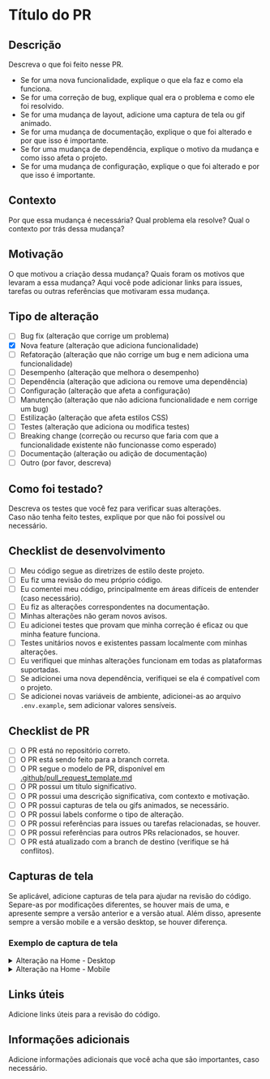 # Título do PR

## Descrição

Descreva o que foi feito nesse PR.  

- Se for uma nova funcionalidade, explique o que ela faz e como ela funciona.   
- Se for uma correção de bug, explique qual era o problema e como ele foi resolvido.  
- Se for uma mudança de layout, adicione uma captura de tela ou gif animado.  
- Se for uma mudança de documentação, explique o que foi alterado e por que isso é importante.  
- Se for uma mudança de dependência, explique o motivo da mudança e como isso afeta o projeto.  
- Se for uma mudança de configuração, explique o que foi alterado e por que isso é importante.  

## Contexto

Por que essa mudança é necessária? Qual problema ela resolve? Qual o contexto por trás dessa mudança?

## Motivação

O que motivou a criação dessa mudança? Quais foram os motivos que levaram a essa mudança?
Aqui você pode adicionar links para issues, tarefas ou outras referências que motivaram essa mudança.

## Tipo de alteração

- [ ] Bug fix (alteração que corrige um problema)
- [x] Nova feature (alteração que adiciona funcionalidade)
- [ ] Refatoração (alteração que não corrige um bug e nem adiciona uma funcionalidade)
- [ ] Desempenho (alteração que melhora o desempenho)
- [ ] Dependência (alteração que adiciona ou remove uma dependência)
- [ ] Configuração (alteração que afeta a configuração)
- [ ] Manutenção (alteração que não adiciona funcionalidade e nem corrige um bug)
- [ ] Estilização (alteração que afeta estilos CSS)
- [ ] Testes (alteração que adiciona ou modifica testes)
- [ ] Breaking change (correção ou recurso que faria com que a funcionalidade existente não funcionasse como esperado)
- [ ] Documentação (alteração ou adição de documentação)
- [ ] Outro (por favor, descreva)

## Como foi testado?

Descreva os testes que você fez para verificar suas alterações.  
Caso não tenha feito testes, explique por que não foi possível ou necessário.  

## Checklist de desenvolvimento

- [ ] Meu código segue as diretrizes de estilo deste projeto.
- [ ] Eu fiz uma revisão do meu próprio código.
- [ ] Eu comentei meu código, principalmente em áreas difíceis de entender (caso necessário).
- [ ] Eu fiz as alterações correspondentes na documentação.
- [ ] Minhas alterações não geram novos avisos.
- [ ] Eu adicionei testes que provam que minha correção é eficaz ou que minha feature funciona.
- [ ] Testes unitários novos e existentes passam localmente com minhas alterações.
- [ ] Eu verifiquei que minhas alterações funcionam em todas as plataformas suportadas.
- [ ] Se adicionei uma nova dependência, verifiquei se ela é compatível com o projeto.
- [ ] Se adicionei novas variáveis de ambiente, adicionei-as ao arquivo `.env.example`, sem adicionar valores sensíveis.

## Checklist de PR

- [ ] O PR está no repositório correto.
- [ ] O PR está sendo feito para a branch correta.
- [ ] O PR segue o modelo de PR, disponível em [.github/pull_request_template.md](/.github/pull_request_template.md)
- [ ] O PR possui um título significativo.
- [ ] O PR possui uma descrição significativa, com contexto e motivação.
- [ ] O PR possui capturas de tela ou gifs animados, se necessário.
- [ ] O PR possui labels conforme o tipo de alteração.
- [ ] O PR possui referências para issues ou tarefas relacionadas, se houver.
- [ ] O PR possui referências para outros PRs relacionados, se houver.
- [ ] O PR está atualizado com a branch de destino (verifique se há conflitos).

## Capturas de tela

Se aplicável, adicione capturas de tela para ajudar na revisão do código.  
Separe-as por modificações diferentes, se houver mais de uma, e apresente sempre a versão anterior e a versão atual.
Além disso, apresente sempre a versão mobile e a versão desktop, se houver diferença.

### Exemplo de captura de tela

<details>
<summary>Alteração na Home - Desktop</summary>  

### Versão Anterior

![Exemplo de captura de tela](https://user-images.githubusercontent.com/12345678/1234567890/1234567890.png)

### Versão Atual

![Exemplo de captura de tela](https://user-images.githubusercontent.com/12345678/1234567890/1234567890.png)

</details>  
<details>
<summary>Alteração na Home - Mobile</summary>  

### Versão Anterior

![Exemplo de captura de tela](https://user-images.githubusercontent.com/12345678/1234567890/1234567890.png)

### Versão Atual

![Exemplo de captura de tela](https://user-images.githubusercontent.com/12345678/1234567890/1234567890.png)

</details>

## Links úteis

Adicione links úteis para a revisão do código. 

## Informações adicionais

Adicione informações adicionais que você acha que são importantes, caso necessário.

